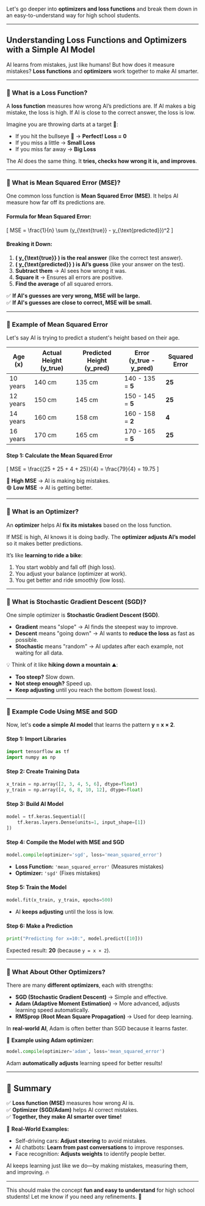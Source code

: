Let's go deeper into **optimizers and loss functions** and break them down in an easy-to-understand way for high school students. 

---

## **Understanding Loss Functions and Optimizers with a Simple AI Model**
AI learns from mistakes, just like humans! But how does it measure mistakes? **Loss functions** and **optimizers** work together to make AI smarter.

---

### **🔹 What is a Loss Function?**
A **loss function** measures how wrong AI’s predictions are. If AI makes a big mistake, the loss is high. If AI is close to the correct answer, the loss is low.

Imagine you are throwing darts at a target 🎯:
- If you hit the bullseye 🎯 → **Perfect! Loss = 0**
- If you miss a little → **Small Loss**
- If you miss far away → **Big Loss**

The AI does the same thing. It **tries, checks how wrong it is, and improves**.

---

### **🔹 What is Mean Squared Error (MSE)?**
One common loss function is **Mean Squared Error (MSE)**. It helps AI measure how far off its predictions are.

#### **Formula for Mean Squared Error:**
\[
MSE = \frac{1}{n} \sum (y_{\text{true}} - y_{\text{predicted}})^2
\]

#### **Breaking it Down:**
1. **\( y_{\text{true}} \) is the real answer** (like the correct test answer).
2. **\( y_{\text{predicted}} \) is AI’s guess** (like your answer on the test).
3. **Subtract them** → AI sees how wrong it was.
4. **Square it** → Ensures all errors are positive.
5. **Find the average** of all squared errors.

✅ **If AI's guesses are very wrong, MSE will be large.**  
✅ **If AI's guesses are close to correct, MSE will be small.**

---

### **🔹 Example of Mean Squared Error**
Let's say AI is trying to predict a student's height based on their age.

| **Age (x)** | **Actual Height (y_true)** | **Predicted Height (y_pred)** | **Error (y_true - y_pred)** | **Squared Error** |
|------------|--------------------|--------------------|---------------------|------------------|
| 10 years  | 140 cm | 135 cm | 140 - 135 = **5** | **25** |
| 12 years  | 150 cm | 145 cm | 150 - 145 = **5** | **25** |
| 14 years  | 160 cm | 158 cm | 160 - 158 = **2** | **4** |
| 16 years  | 170 cm | 165 cm | 170 - 165 = **5** | **25** |

#### **Step 1: Calculate the Mean Squared Error**
\[
MSE = \frac{(25 + 25 + 4 + 25)}{4} = \frac{79}{4} = 19.75
\]

🔴 **High MSE** → AI is making big mistakes.  
🟢 **Low MSE** → AI is getting better.

---

### **🔹 What is an Optimizer?**
An **optimizer** helps AI **fix its mistakes** based on the loss function.

If MSE is high, AI knows it is doing badly. The **optimizer adjusts AI’s model** so it makes better predictions.

It’s like **learning to ride a bike**:
1. You start wobbly and fall off (high loss).
2. You adjust your balance (optimizer at work).
3. You get better and ride smoothly (low loss).

---

### **🔹 What is Stochastic Gradient Descent (SGD)?**
One simple optimizer is **Stochastic Gradient Descent (SGD)**.

- **Gradient** means "slope" → AI finds the steepest way to improve.  
- **Descent** means "going down" → AI wants to **reduce the loss** as fast as possible.  
- **Stochastic** means "random" → AI updates after each example, not waiting for all data.

💡 Think of it like **hiking down a mountain** ⛰️:
- **Too steep?** Slow down.  
- **Not steep enough?** Speed up.  
- **Keep adjusting** until you reach the bottom (lowest loss).

---

### **🔹 Example Code Using MSE and SGD**
Now, let's **code a simple AI model** that learns the pattern **y = x × 2**.

#### **Step 1: Import Libraries**
```python
import tensorflow as tf
import numpy as np
```

#### **Step 2: Create Training Data**
```python
x_train = np.array([2, 3, 4, 5, 6], dtype=float)
y_train = np.array([4, 6, 8, 10, 12], dtype=float)
```

#### **Step 3: Build AI Model**
```python
model = tf.keras.Sequential([
    tf.keras.layers.Dense(units=1, input_shape=[1])
])
```

#### **Step 4: Compile the Model with MSE and SGD**
```python
model.compile(optimizer='sgd', loss='mean_squared_error')
```
- **Loss Function:** `'mean_squared_error'` (Measures mistakes)
- **Optimizer:** `'sgd'` (Fixes mistakes)

#### **Step 5: Train the Model**
```python
model.fit(x_train, y_train, epochs=500)
```
- AI **keeps adjusting** until the loss is low.

#### **Step 6: Make a Prediction**
```python
print("Predicting for x=10:", model.predict([10]))
```
Expected result: **20** (because `y = x × 2`).

---

### **🔹 What About Other Optimizers?**
There are many **different optimizers**, each with strengths:
- **SGD (Stochastic Gradient Descent)** → Simple and effective.
- **Adam (Adaptive Moment Estimation)** → More advanced, adjusts learning speed automatically.
- **RMSprop (Root Mean Square Propagation)** → Used for deep learning.

In **real-world AI**, Adam is often better than SGD because it learns faster.

🔹 **Example using Adam optimizer:**
```python
model.compile(optimizer='adam', loss='mean_squared_error')
```
Adam **automatically adjusts** learning speed for better results!

---

## **🔹 Summary**
✅ **Loss function (MSE)** measures how wrong AI is.  
✅ **Optimizer (SGD/Adam)** helps AI correct mistakes.  
✅ **Together, they make AI smarter over time!**

🚀 **Real-World Examples:**
- Self-driving cars: **Adjust steering** to avoid mistakes.
- AI chatbots: **Learn from past conversations** to improve responses.
- Face recognition: **Adjusts weights** to identify people better.

AI keeps learning just like we do—by making mistakes, measuring them, and improving. 🔥

---

This should make the concept **fun and easy to understand** for high school students! Let me know if you need any refinements. 🚀